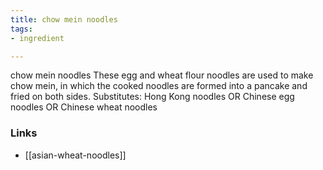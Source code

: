 ```yaml
---
title: chow mein noodles
tags:
- ingredient

---
```

chow mein noodles These egg and wheat flour noodles are used to make chow mein, in which the cooked noodles are formed into a pancake and fried on both sides. Substitutes: Hong Kong noodles OR Chinese egg noodles OR Chinese wheat noodles

### Links

* [[asian-wheat-noodles]]
